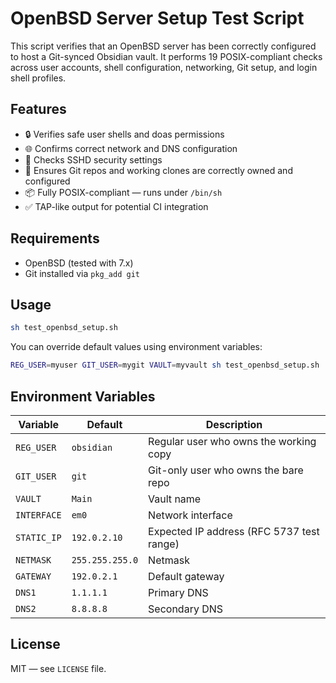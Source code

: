 # OpenBSD Server Setup Test Script

This script verifies that an OpenBSD server has been correctly configured to host a Git-synced Obsidian vault. It performs 19 POSIX-compliant checks across user accounts, shell configuration, networking, Git setup, and login shell profiles.

## Features

- 🔒 Verifies safe user shells and doas permissions
- 🌐 Confirms correct network and DNS configuration
- 🔐 Checks SSHD security settings
- 🧠 Ensures Git repos and working clones are correctly owned and configured
- 📦 Fully POSIX-compliant — runs under `/bin/sh`
- ✅ TAP-like output for potential CI integration

## Requirements

- OpenBSD (tested with 7.x)
- Git installed via `pkg_add git`

## Usage

```sh
sh test_openbsd_setup.sh
```

You can override default values using environment variables:

```sh
REG_USER=myuser GIT_USER=mygit VAULT=myvault sh test_openbsd_setup.sh
```

## Environment Variables

|Variable|Default|Description|
|---|---|---|
|`REG_USER`|`obsidian`|Regular user who owns the working copy|
|`GIT_USER`|`git`|Git-only user who owns the bare repo|
|`VAULT`|`Main`|Vault name|
|`INTERFACE`|`em0`|Network interface|
|`STATIC_IP`|`192.0.2.10`|Expected IP address (RFC 5737 test range)|
|`NETMASK`|`255.255.255.0`|Netmask|
|`GATEWAY`|`192.0.2.1`|Default gateway|
|`DNS1`|`1.1.1.1`|Primary DNS|
|`DNS2`|`8.8.8.8`|Secondary DNS|

## License

MIT — see `LICENSE` file.